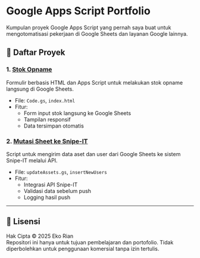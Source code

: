 # Google Apps Script Portfolio

Kumpulan proyek Google Apps Script yang pernah saya buat untuk mengotomatisasi pekerjaan di Google Sheets dan layanan Google lainnya.

## 📂 Daftar Proyek

### 1. [Stok Opname](./stok-opname)
Formulir berbasis HTML dan Apps Script untuk melakukan stok opname langsung di Google Sheets.
- File: `Code.gs`, `index.html`
- Fitur:
  - Form input stok langsung ke Google Sheets
  - Tampilan responsif
  - Data tersimpan otomatis

### 2. [Mutasi Sheet ke Snipe-IT](./mutasi-sheet-to-snipeit)
Script untuk mengirim data aset dan user dari Google Sheets ke sistem Snipe-IT melalui API.
- File: `updateAssets.gs`, `insertNewUsers`
- Fitur:
  - Integrasi API Snipe-IT
  - Validasi data sebelum push
  - Logging hasil push

---

## 📌 Lisensi
Hak Cipta © 2025 Eko Rian  
Repositori ini hanya untuk tujuan pembelajaran dan portofolio. Tidak diperbolehkan untuk penggunaan komersial tanpa izin tertulis.
